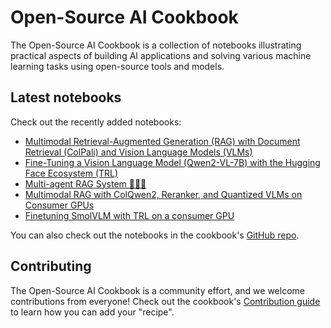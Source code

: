 # Open-Source AI Cookbook

The Open-Source AI Cookbook is a collection of notebooks illustrating practical aspects of building AI
applications and solving various machine learning tasks using open-source tools and models.

## Latest notebooks

Check out the recently added notebooks:

- [Multimodal Retrieval-Augmented Generation (RAG) with Document Retrieval (ColPali) and Vision Language Models (VLMs)](multimodal_rag_using_document_retrieval_and_vlms)
- [Fine-Tuning a Vision Language Model (Qwen2-VL-7B) with the Hugging Face Ecosystem (TRL)](fine_tuning_vlm_trl)
- [Multi-agent RAG System 🤖🤝🤖](multiagent_rag_system)
- [Multimodal RAG with ColQwen2, Reranker, and Quantized VLMs on Consumer GPUs](multimodal_rag_using_document_retrieval_and_reranker_and_vlms)
- [Finetuning SmolVLM with TRL on a consumer GPU](fine_tuning_smol_vlm_sft_trl)



You can also check out the notebooks in the cookbook's [GitHub repo](https://github.com/huggingface/cookbook).

## Contributing

The Open-Source AI Cookbook is a community effort, and we welcome contributions from everyone!
Check out the cookbook's [Contribution guide](https://github.com/huggingface/cookbook/blob/main/README.md) to learn
how you can add your "recipe".
